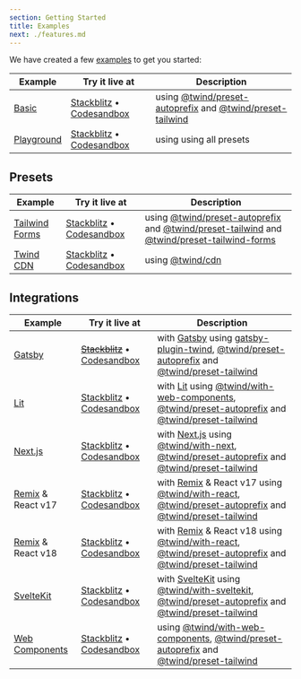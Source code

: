 ```yaml
---
section: Getting Started
title: Examples
next: ./features.md
---
```


We have created a few [examples](https://github.com/tw-in-js/twind/tree/main/examples) to get you started:

| Example                                                                       | Try it live at                                                                                                                                                                    | Description                                                                                                                                                                                                 |
| ----------------------------------------------------------------------------- | --------------------------------------------------------------------------------------------------------------------------------------------------------------------------------- | ----------------------------------------------------------------------------------------------------------------------------------------------------------------------------------------------------------- |
| [Basic](https://github.com/tw-in-js/twind/tree/main/examples/basic)           | [Stackblitz](https://stackblitz.com/fork/github/tw-in-js/twind/tree/main/examples/basic) • [Codesandbox](https://githubbox.com/tw-in-js/twind/tree/main/examples/basic)           | using [@twind/preset-autoprefix](https://github.com/tw-in-js/twind/tree/main/packages/preset-autoprefix) and [@twind/preset-tailwind](https://github.com/tw-in-js/twind/tree/main/packages/preset-tailwind) |
| [Playground](https://github.com/tw-in-js/twind/tree/main/examples/playground) | [Stackblitz](https://stackblitz.com/fork/github/tw-in-js/twind/tree/main/examples/playground) • [Codesandbox](https://githubbox.com/tw-in-js/twind/tree/main/examples/playground) | using using all presets                                                                                                                                                                                     |

## Presets

| Example                                                                                     | Try it live at                                                                                                                                                                                        | Description                                                                                                                                                                                                                                                                                                                |
| ------------------------------------------------------------------------------------------- | ----------------------------------------------------------------------------------------------------------------------------------------------------------------------------------------------------- | -------------------------------------------------------------------------------------------------------------------------------------------------------------------------------------------------------------------------------------------------------------------------------------------------------------------------- |
| [Tailwind Forms](https://github.com/tw-in-js/twind/tree/main/examples/using-tailwind-forms) | [Stackblitz](https://stackblitz.com/fork/github/tw-in-js/twind/tree/main/examples/using-tailwind-forms) • [Codesandbox](https://githubbox.com/tw-in-js/twind/tree/main/examples/using-tailwind-forms) | using [@twind/preset-autoprefix](https://github.com/tw-in-js/twind/tree/main/packages/preset-autoprefix) and [@twind/preset-tailwind](https://github.com/tw-in-js/twind/tree/main/packages/preset-tailwind) and [@twind/preset-tailwind-forms](https://github.com/tw-in-js/twind/tree/main/packages/preset-tailwind-forms) |
| [Twind CDN](https://github.com/tw-in-js/twind/tree/main/examples/using-twind-cdn)           | [Stackblitz](https://stackblitz.com/fork/github/tw-in-js/twind/tree/main/examples/using-twind-cdn) • [Codesandbox](https://githubbox.com/tw-in-js/twind/tree/main/examples/using-twind-cdn)           | using [@twind/cdn](https://github.com/tw-in-js/twind/tree/main/packages/cdn)                                                                                                                                                                                                                                               |

## Integrations

| Example                                                                                        | Try it live at                                                                                                                                                                                        | Description                                                                                                                                                                                                                                                                                                                                        |
| ---------------------------------------------------------------------------------------------- | ----------------------------------------------------------------------------------------------------------------------------------------------------------------------------------------------------- | -------------------------------------------------------------------------------------------------------------------------------------------------------------------------------------------------------------------------------------------------------------------------------------------------------------------------------------------------- |
| [Gatsby](https://github.com/tw-in-js/twind/tree/main/examples/gatsby)                          | ~~[Stackblitz](https://stackblitz.com/fork/github/tw-in-js/twind/tree/main/examples/with-gatsby)~~ • [Codesandbox](https://githubbox.com/tw-in-js/twind/tree/main/examples/with-gatsby)               | with [Gatsby](https://www.gatsbyjs.com) using [gatsby-plugin-twind](https://github.com/tw-in-js/twind/tree/main/packages/with-gatsby), [@twind/preset-autoprefix](https://github.com/tw-in-js/twind/tree/main/packages/preset-autoprefix) and [@twind/preset-tailwind](https://github.com/tw-in-js/twind/tree/main/packages/preset-tailwind)       |
| [Lit](https://github.com/tw-in-js/twind/tree/main/examples/with-lit)                           | [Stackblitz](https://stackblitz.com/fork/github/tw-in-js/twind/tree/main/examples/with-lit) • [Codesandbox](https://githubbox.com/tw-in-js/twind/tree/main/examples/with-lit)                         | with [Lit](https://lit.dev) using [@twind/with-web-components](https://github.com/tw-in-js/twind/tree/main/packages/with-web-components), [@twind/preset-autoprefix](https://github.com/tw-in-js/twind/tree/main/packages/preset-autoprefix) and [@twind/preset-tailwind](https://github.com/tw-in-js/twind/tree/main/packages/preset-tailwind)    |
| [Next.js](https://github.com/tw-in-js/twind/tree/main/examples/with-next)                      | [Stackblitz](https://stackblitz.com/fork/github/tw-in-js/twind/tree/main/examples/with-next) • [Codesandbox](https://githubbox.com/tw-in-js/twind/tree/main/examples/with-next)                       | with [Next.js](https://nextjs.org) using [@twind/with-next](https://github.com/tw-in-js/twind/tree/main/packages/with-next), [@twind/preset-autoprefix](https://github.com/tw-in-js/twind/tree/main/packages/preset-autoprefix) and [@twind/preset-tailwind](https://github.com/tw-in-js/twind/tree/main/packages/preset-tailwind)                 |
| [Remix](https://github.com/tw-in-js/twind/tree/main/examples/with-react) & React v17           | [Stackblitz](https://stackblitz.com/fork/github/tw-in-js/twind/tree/main/examples/with-react) • [Codesandbox](https://githubbox.com/tw-in-js/twind/tree/main/examples/with-react)                     | with [Remix](https://remix.run) & React v17 using [@twind/with-react](https://github.com/tw-in-js/twind/tree/main/packages/with-react), [@twind/preset-autoprefix](https://github.com/tw-in-js/twind/tree/main/packages/preset-autoprefix) and [@twind/preset-tailwind](https://github.com/tw-in-js/twind/tree/main/packages/preset-tailwind)      |
| [Remix](https://github.com/tw-in-js/twind/tree/main/examples/with-remix_react-v18) & React v18 | [Stackblitz](https://stackblitz.com/fork/github/tw-in-js/twind/tree/main/examples/with-remix_react-v18) • [Codesandbox](https://githubbox.com/tw-in-js/twind/tree/main/examples/with-remix_react-v18) | with [Remix](https://remix.run) & React v18 using [@twind/with-react](https://github.com/tw-in-js/twind/tree/main/packages/with-react), [@twind/preset-autoprefix](https://github.com/tw-in-js/twind/tree/main/packages/preset-autoprefix) and [@twind/preset-tailwind](https://github.com/tw-in-js/twind/tree/main/packages/preset-tailwind)      |
| [SvelteKit](https://github.com/tw-in-js/twind/tree/main/examples/with-sveltekit)               | [Stackblitz](https://stackblitz.com/fork/github/tw-in-js/twind/tree/main/examples/with-sveltekit) • [Codesandbox](https://githubbox.com/tw-in-js/twind/tree/main/examples/with-sveltekit)             | with [SvelteKit](https://kit.svelte.dev) using [@twind/with-sveltekit](https://github.com/tw-in-js/twind/tree/main/packages/with-sveltekit), [@twind/preset-autoprefix](https://github.com/tw-in-js/twind/tree/main/packages/preset-autoprefix) and [@twind/preset-tailwind](https://github.com/tw-in-js/twind/tree/main/packages/preset-tailwind) |
| [Web Components](https://github.com/tw-in-js/twind/tree/main/examples/with-web-components)     | [Stackblitz](https://stackblitz.com/fork/github/tw-in-js/twind/tree/main/examples/with-web-components) • [Codesandbox](https://githubbox.com/tw-in-js/twind/tree/main/examples/with-web-components)   | using [@twind/with-web-components](https://github.com/tw-in-js/twind/tree/main/packages/with-web-components), [@twind/preset-autoprefix](https://github.com/tw-in-js/twind/tree/main/packages/preset-autoprefix) and [@twind/preset-tailwind](https://github.com/tw-in-js/twind/tree/main/packages/preset-tailwind)                                |

